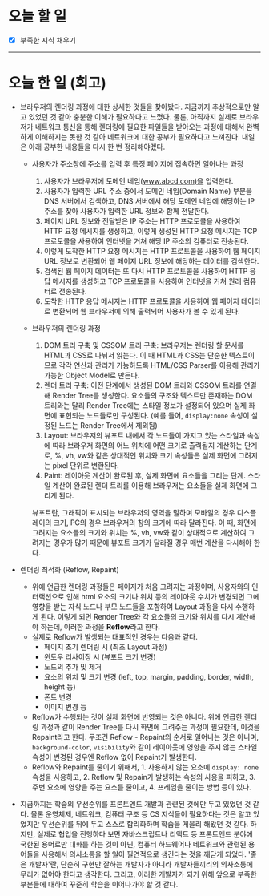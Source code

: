 # 오늘 할 일

- [x] 부족한 지식 채우기

---

# 오늘 한 일 (회고)

- 브라우저의 렌더링 과정에 대한 상세한 것들을 찾아봤다. 지금까지 추상적으로만 알고 있었던 것 같아 충분한 이해가 필요하다고 느꼈다. 물론, 아직까지 실제로 브라우저가 네트워크 통신을 통해 렌더링에 필요한 파일들을 받아오는 과정에 대해서 완벽하게 이해하지는 못한 것 같아 네트워크에 대한 공부가 필요하다고 느껴진다. 내일은 아래 공부한 내용들을 다시 한 번 정리해야겠다.

  - 사용자가 주소창에 주소를 입력 후 특정 페이지에 접속하면 일어나는 과정
    1. 사용자가 브라우저에 도메인 네임([www.abcd.com)을](http://www.naver.xn--com%29-8040a/) 입력한다.
    2. 사용자가 입력한 URL 주소 중에서 도메인 네임(Domain Name) 부분을 DNS 서버에서 검색하고, DNS 서버에서 해당 도메인 네임에 해당하는 IP 주소를 찾아 사용자가 입력한 URL 정보와 함께 전달한다.
    3. 페이지 URL 정보와 전달받은 IP 주소는 HTTP 프로토콜을 사용하여 HTTP 요청 메시지를 생성하고, 이렇게 생성된 HTTP 요청 메시지는 TCP 프로토콜을 사용하여 인터넷을 거쳐 해당 IP 주소의 컴퓨터로 전송된다.
    4. 이렇게 도착한 HTTP 요청 메시지는 HTTP 프로토콜을 사용하여 웹 페이지 URL 정보로 변환되어 웹 페이지 URL 정보에 해당하는 데이터를 검색한다.
    5. 검색된 웹 페이지 데이터는 또 다시 HTTP 프로토콜을 사용하여 HTTP 응답 메시지를 생성하고 TCP 프로토콜을 사용하여 인터넷을 거쳐 원래 컴퓨터로 전송된다.
    6. 도착한 HTTP 응답 메시지는 HTTP 프로토콜을 사용하여 웹 페이지 데이터로 변환되어 웹 브라우저에 의해 출력되어 사용자가 볼 수 있게 된다.
  - 브라우저의 렌더링 과정

    1. DOM 트리 구축 및 CSSOM 트리 구축: 브라우저는 렌더링 할 문서를 HTML과 CSS로 나눠서 읽는다. 이 때 HTML과 CSS는 단순한 텍스트이므로 각각 연산과 관리가 가능하도록 HTML/CSS Parser를 이용해 관리가 가능한 Object Model로 만든다.
    2. 렌더 트리 구축: 이전 단계에서 생성된 DOM 트리와 CSSOM 트리를 연결해 Render Tree를 생성한다. 요소들의 구조와 텍스트만 존재하는 DOM 트리와는 달리 Render Tree에는 스타일 정보가 설정되어 있으며 실제 화면에 표현되는 노드들로만 구성된다. (예를 들어, `display:none` 속성이 설정된 노드는 Render Tree에서 제외됨)
    3. Layout: 브라우저의 뷰포트 내에서 각 노드들이 가지고 있는 스타일과 속성에 따라 브라우저 화면의 어느 위치에 어떤 크기로 출력될지 계산하는 단계로, %, vh, vw와 같은 상대적인 위치와 크기 속성들은 실제 화면에 그려지는 pixel 단위로 변환된다.
    4. Paint: 레이아웃 계산이 완료된 후, 실제 화면에 요소들을 그리는 단계. 스타일 계산이 완료된 렌더 트리를 이용해 브라우저는 요소들을 실제 화면에 그리게 된다.

    뷰포트란, 그래픽이 표시되는 브라우저의 영역을 말하며 모바일의 경우 디스플레이의 크기, PC의 경우 브라우저의 창의 크기에 따라 달라진다. 이 때, 화면에 그려지는 요소들의 크기와 위치는 %, vh, vw와 같이 상대적으로 계산하여 그려지는 경우가 많기 때문에 뷰포트 크기가 달라질 경우 매번 계산을 다시해야 한다.

- 렌더링 최적화 (Reflow, Repaint)
  - 위에 언급한 렌더링 과정들은 페이지가 처음 그려지는 과정이며, 사용자와의 인터랙션으로 인해 html 요소의 크기나 위치 등의 레이아웃 수치가 변경되면 그에 영향을 받는 자식 노드나 부모 노드들을 포함하여 Layout 과정을 다시 수행하게 된다. 이렇게 되면 Render Tree와 각 요소들의 크기와 위치를 다시 계산해야 하는데, 이러한 과정을 **Reflow**라고 한다.
  - 실제로 Reflow가 발생되는 대표적인 경우는 다음과 같다.
    - 페이지 초기 렌더링 시 (최초 Layout 과정)
    - 윈도우 리사이징 시 (뷰포트 크기 변경)
    - 노드의 추가 및 제거
    - 요소의 위치 및 크기 변경 (left, top, margin, padding, border, width, height 등)
    - 폰트 변경
    - 이미지 변경 등
  - Reflow가 수행되는 것이 실제 화면에 반영되는 것은 아니다. 위에 언급한 렌더링 과정과 같이 Render Tree를 다시 화면에 그려주는 과정이 필요한데, 이것을 Repaint라고 한다. 무조건 Reflow - Repaint의 순서로 일어나는 것은 아니며, `background-color`, `visibility`와 같이 레이아웃에 영향을 주지 않는 스타일 속성이 변경된 경우엔 Reflow 없이 Repaint가 발생한다.
  - Reflow와 Repaint를 줄이기 위해서, 1. 사용하지 않는 요소에 `display: none` 속성을 사용하고, 2. Reflow 및 Repain가 발생하는 속성의 사용을 피하고, 3. 주변 요소에 영향을 주는 요소를 줄이고, 4. 프레임을 줄이는 방법 등이 있다.
- 지금까지는 학습의 우선순위를 프론트엔드 개발과 관련된 것에만 두고 있었던 것 같다. 물론 운영체제, 네트워크, 컴퓨터 구조 등 CS 지식들이 필요하다는 것은 알고 있었지만 우선순위를 뒤에 두고 스스로 합리화하며 학습을 게을리 해왔던 것 같다. 하지만, 실제로 협업을 진행하다 보면 자바스크립트나 리액트 등 프론트엔드 분야에 국한된 용어로만 대화를 하는 것이 아닌, 컴퓨터 하드웨어나 네트워크와 관련된 용어들을 사용해서 의사소통을 할 일이 필연적으로 생긴다는 것을 깨닫게 되었다. '좋은 개발자'란, 단순히 구현만 잘하는 개발자가 아니라 개발자들끼리의 의사소통에 무리가 없어야 한다고 생각한다. 그리고, 이러한 개발자가 되기 위해 앞으로 부족한 부분들에 대하여 꾸준히 학습을 이어나가야 할 것 같다.
